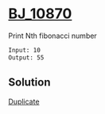 # [BJ_10870](https://acmicpc.net/problem/10870)

Print Nth fibonacci number

```txt
Input: 10
Output: 55
```

## Solution

[Duplicate](./BJ_10826.md)
